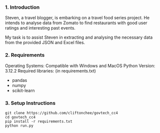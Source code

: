 ### 1. Introduction
Steven, a travel blogger, is embarking on a travel food series project. He intends to analyse data from Zomato to find restaurants with good user ratings and interesting past events. 

My task is to assist Steven in extracting and analysing the necessary data from the provided JSON and Excel files.

### 2. Requirements
Operating Systems: Compatible with Windows and MacOS
Python Version: 3.12.2
Required libraries: (in requirements.txt)
- pandas
- numpy
- scikit-learn

### 3. Setup Instructions

```
git clone https://github.com/cliftonchee/govtech_cc4
cd govtech_cc4
pip install -r requirements.txt
python run.py
```
